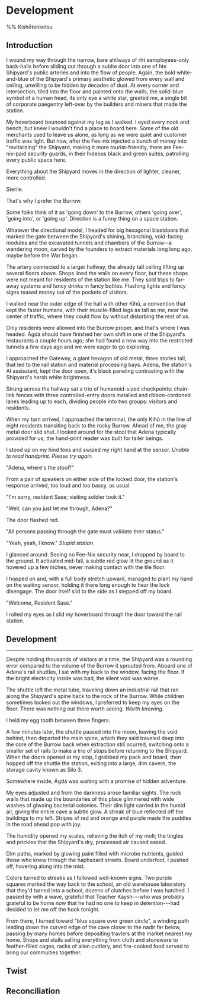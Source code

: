 # Development

%% Kishōtenketsu
<!-- _OneSentence_: Sase searches for his friend Ágdá while the reader learns about the major sections of the space station, the communities that grow organically inside the Burrow's moon-mined mass, and the vastness of the uncontrolled Core. -->

## Introduction

I wound my way through the narrow, bare ahllways of rht eemployees-only back-halls before sliding out through a sublte door into one of hte Shipyard's public arteries and into the flow of people.
Again, the bold white-and-blue of the Shipyard's primary aesthetic glowed from every wall and ceiling, unwilling to be hidden by decades of dust.
At every corner and intersection, tiled into the floor and painted onto the walls, the solid-blue symbol of a human head, its only eye a white star, greeted me, a single bit of corporate paegentry left-over by the builders and miners that made the station.

My hoverboard bounced against my leg as I walked.
I eyed every nook and bench, but knew I wouldn't find a place to board here.
Some of the old merchants used to leave us alone, as long as we were quiet and customer traffic was light.
But now, after the Fee-nix injected a bunch of money into "revitalizing" the Shipyard, making it more tourist-friendly, there are Fee-nix-paid security guards, in their hideous black and green suites, patrolling every public space here.

Everything about the Shipyard moves in the direction of lighter, cleaner, more controlled.

Sterile.

That's why I prefer the Burrow.

Some folks think of it as 'going down' to the Burrow, others 'going over', 'going into', or 'going up'.
Direction is a funny thing on a space station.

Whatever the directional model, I headed for big hexogonal blastdoors that marked the gate between the Shipyard's shining, branching, void-facing modules and the excavated tunnels and chambers of the Burrow--a wandering moon, carved by the founders to extract materials long long ago, maybe before the War began.

The artery connected to a larger hallway, the already tall ceiling lifting up several floors above.
Shops lined the walls on every floor, but these shops were not meant for residents of the station like me.
They sold trips to far-away systems and fancy drinks in fancy bottles. Flashing lights and fancy signs teased money out of the pockets of visitors.

I walked near the outer edge of the hall with other Kihǔ, a convention that kept the faster humans, with their muscle-filled legs as tall as me, near the center of traffic, where they could flow by without disturbing the rest of us.

Only residents were allowed into the Burrow proper, and that's where I was headed.
Ágdá should have finished her own shift in one of the Shipyard's restaurants a couple hours ago; she had found a new way into the restricted tunnels a few days ago and we were eager to go exploring.

I approached the Gateway, a giant hexagon of old metal, three stories tall, that led to the rail station and material processing bays.
Adena, the station's AI assisstant, kept the door open, it's black paneling contrasting with the Shipyard's harsh white brightness.

Strung across the hallway sat a trio of humanoid-sized checkpoints: chain-link fences with three controlled-entry doors installed and ribbon-cordoned lanes leading up to each, dividing people into two groups: visitors and residents.

When my turn arrived, I approached the terminal, the only Kihǔ in the line of eight residents transiting back to the rocky Burrow.
Ahead of me, the gray metal door slid shut.
I looked around for the stool that Adena typically provided for us; the hand-print reader was built for taller beings.

I stood up on my hind toes and swiped my right hand at the sensor.
_Unable to read handprint. Please try again._

"Adena, where's the stool?"

From a pair of speakers on either side of the locked door, the station's response arrived, too loud and too bassy, as usual.

"I'm sorry, resident Sase; visiting soldier took it."

"Well, can you just let me through, Adena?"

The door flashed red.

"All persons passing through the gate must validate their status."

"Yeah, yeah, I know."
_Stupid station._

I glanced around.
Seeing no Fee-Nix security near, I dropped by board to the ground.
It activated mid-fall, a subtle red glow lit the ground as it hovered up a few inches, never making contact with the tile floor.

I hopped on and, with a full body stretch upward, managed to plant my hand on the waiting sensor, holding it there long enough to hear the lock disengage. The door itself slid to the side as I stepped off my board.

"Welcome, Resident Sase."

I rolled my eyes as I slid my hoverboard through the door toward the rail station.

## Development

****

Despite holding thousands of visitors at a time, the Shipyard was a rounding error compared to the volume of the Burrow it sprouted from.
Aboard one of Adena's rail shuttles, I sat with my back to the window, facing the floor.
If the bright electricity inside was bad, the silent void was worse.

The shuttle left the metal tube, traveling down an industrial rail that ran along the Shipyard's spine back to the rock of the Burrow.
While children sometimes looked out the windows, I preferred to keep my eyes on the floor.
There was nothing out there worth seeing.
*Worth knowing.*

I held my egg tooth between three fingers. <!-- TODO: Anxious -->

A few minutes later, the shuttle passed into the moon, leaving the void behind, then departed the main spine, which they said traveled deep into the core of the Burrow back when extraction still ocurred, switching onto a smaller set of rails to make a trio of stops before returning to the Shipyard. When the doors opened at my stop, I grabbed my pack and board, then hopped off the shuttle the station, exiting into a large, dim cavern, the storage cavity known as Silo 3.

Somewhere inside, Ágdá was waiting with a promise of hidden adventure.

My eyes adjusted and from the darkness arose familiar sights.
The rock walls that made up the boundaries of this place glimmered with wide washes of glwoing bacterial colonies.
Their dim light carried in the humid air, giving the entire cave a subtle glow.
A streak of blue reflected off the buildings to my left.
Stripes of red and orange and purple made the puddles in the road ahead pop with joy.

The humidity opened my scales, relieving the itch of my molt; the tingles and prickles that the Shipyard's dry, processed air caused eased.

Dim paths, marked by glowing paint filled with microbe nutrients, guided those who knew through the haphazard streets. Board underfoot, I pushed off, hovering along into the mist.

Colors turned to streaks as I followed well-known signs. Two purple squares marked the way back to the school, an old warehouse laboratory that they'd turned into a school, dozens of clutches before I was hatched.
I passed by with a wave, grateful that Teacher Kaysh---who was probably grateful to be home now that he had no one to keep in detention---had decided to let me off the hook tonight.

From there, I turned toward "blue square over green circle", a winding path leading down the curved edge of the cave closer to the nadir far below, passing by many homes before depositing travlers at the market nearest my home.
Shops and stalls selling everything from cloth and stoneware to feather-filled cages, racks of alien cuttlery, and fire-cooked food served to bring our commuities together.

<!-- TODO: how does Sase feel during all of this? -->

## Twist

## Reconciliation

